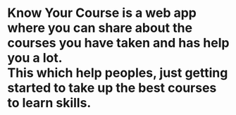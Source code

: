 # Know Your Course is a web app where you can share about the courses you have taken and has help you a lot. <br /> This which help peoples, just getting started to take up the best courses to learn skills.

